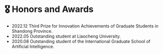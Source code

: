 # 🎖️ Honors and Awards
- 2022.12 Third Prize for Innovation Achievements of Graduate Students in Shandong Province.
- 2022.05 Outstanding student at Liaocheng University.
- 2020.08 Outstanding student of the International Graduate School of Artificial Intelligence. 
